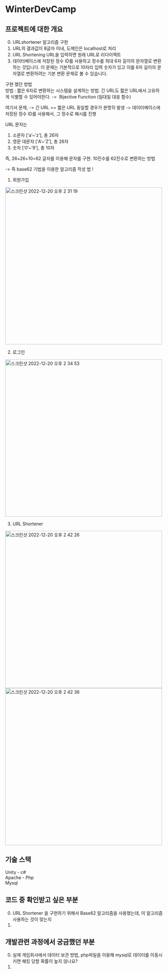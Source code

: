 # WinterDevCamp

## 프로젝트에 대한 개요
0.  URLshortener 
알고리즘 구현 </br>
1. URL의 결과값이 8글자 이내, 도메인은 localhost로 처리
2. URL Shortening URL을 입력하면 원래 URL로 리다이렉트
3. 데이터베이스에 저장된 정수 ID를 사용하고 정수를 최대 6자 길이의 문자열로 변환하는 것입니다. 이 문제는 기본적으로 10자리 입력 숫자가 있고 이를 6자 길이의 문자열로 변환하려는 기본 변환 문제로 볼 수 있습니다. 

구현 했던 방법 </br>
방법 :  짧은 6자로 변환하는 시스템을 설계하는 방법.
긴 URL도 짧은 URL에서 고유하게 식별할 수 있어야한다. ->  Bijective Function (일대일 대응 함수)

여기서 문제, 
-> 긴 URL == 짧은 URL 동일할 경우가 분명히 발생
-> 데이터베이스에 저장된 정수 ID를 사용해서, 그 정수로 해시를 진행

URL 문자는
1. 소문자 [‘a’~’z’], 총 26자
2. 영문 대문자 [‘A’~’Z’], 총 26자
3. 숫자 [‘0’~’9’], 총 10자

즉, 26+26+10=62 글자를 이용해 문자를 구현.
10진수를 62진수로 변환하는 방법

-> 즉 base62 기법을 이용한 알고리즘 작성 법 !
</br>

1. 회원가입
<img width="500" alt="스크린샷 2022-12-20 오후 2 31 19" src="https://user-images.githubusercontent.com/81684148/208592575-8ba45f48-4f03-4cdd-9e4b-0a90a8e1e058.png">


2. 로그인
<img width="500" alt="스크린샷 2022-12-20 오후 2 34 53" src="https://user-images.githubusercontent.com/81684148/208592644-e63916f1-1367-467d-8989-49657ca7b2c8.png">


3. URL Shortener
<img width="500" alt="스크린샷 2022-12-20 오후 2 42 26" src="https://user-images.githubusercontent.com/81684148/208592692-46ecaa95-6424-437d-9fbd-d49a1b6aa84b.png">
<img width="500" alt="스크린샷 2022-12-20 오후 2 42 36" src="https://user-images.githubusercontent.com/81684148/208592697-7d9a9d1f-c399-4453-bf43-7809e86f8df4.png">


## 기술 스택
Unity - c# </br>
Apache - Php </br>
Mysql 

## 코드 중 확인받고 싶은 부분
0. URL Shortener 을 구현하기 위해서 Base62 알고리즘을 사용했는데, 이 알고리즘 사용하는 것이 맞는지
1. 

## 개발관련 과정에서 궁금했던 부분
0. 실제 게임회사에서 데이터 보관 방법, php파일을 이용해 mysql로 데이터를 이동시키면 해킹 당할 확률이 높지 않나요?
1. 
